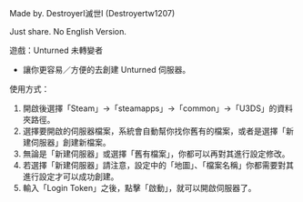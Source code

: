 Made by. DestroyerI滅世I (Destroyertw1207)

Just share. No English Version.

遊戲：Unturned 未轉變者

- 讓你更容易／方便的去創建 Unturned 伺服器。

使用方式：

1. 開啟後選擇「Steam」→「steamapps」→「common」→「U3DS」的資料夾路徑。
2. 選擇要開啟的伺服器檔案，系統會自動幫你找你舊有的檔案，或者是選擇「新建伺服器」創建新檔案。
3. 無論是「新建伺服器」或選擇「舊有檔案」，你都可以再對其進行設定修改。
4. 若選擇「新建伺服器」請注意，設定中的「地圖」、「檔案名稱」你都需要對其進行設定才可以成功創建。
5. 輸入「Login Token」之後，點擊「啟動」，就可以開啟伺服器了。
